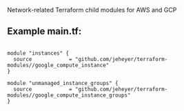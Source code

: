 
Network-related Terraform child modules for AWS and GCP

## Example main.tf:

```

module "instances" {
  source            = "github.com/jeheyer/terraform-modules//google_compute_instance"
}

module "unmanaged_instance_groups" {
  source            = "github.com/jeheyer/terraform-modules//google_compute_instance_groups"
}
```
